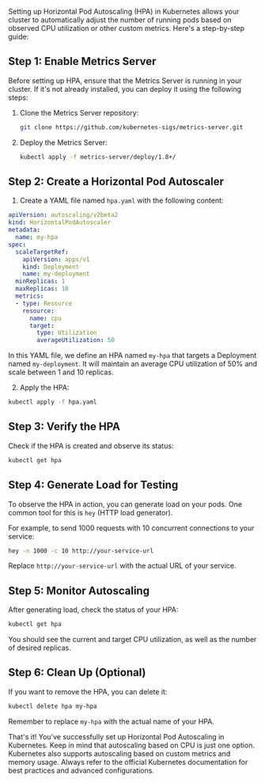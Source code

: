 Setting up Horizontal Pod Autoscaling (HPA) in Kubernetes allows your cluster to automatically adjust the number of running pods based on observed CPU utilization or other custom metrics. Here's a step-by-step guide:

## Step 1: Enable Metrics Server

Before setting up HPA, ensure that the Metrics Server is running in your cluster. If it's not already installed, you can deploy it using the following steps:

1. Clone the Metrics Server repository:

   ```bash
   git clone https://github.com/kubernetes-sigs/metrics-server.git
   ```

2. Deploy the Metrics Server:

   ```bash
   kubectl apply -f metrics-server/deploy/1.8+/
   ```

## Step 2: Create a Horizontal Pod Autoscaler

1. Create a YAML file named `hpa.yaml` with the following content:

```yaml
apiVersion: autoscaling/v2beta2
kind: HorizontalPodAutoscaler
metadata:
  name: my-hpa
spec:
  scaleTargetRef:
    apiVersion: apps/v1
    kind: Deployment
    name: my-deployment
  minReplicas: 1
  maxReplicas: 10
  metrics:
  - type: Resource
    resource:
      name: cpu
      target:
        type: Utilization
        averageUtilization: 50
```

In this YAML file, we define an HPA named `my-hpa` that targets a Deployment named `my-deployment`. It will maintain an average CPU utilization of 50% and scale between 1 and 10 replicas.

2. Apply the HPA:

```bash
kubectl apply -f hpa.yaml
```

## Step 3: Verify the HPA

Check if the HPA is created and observe its status:

```bash
kubectl get hpa
```

## Step 4: Generate Load for Testing

To observe the HPA in action, you can generate load on your pods. One common tool for this is `hey` (HTTP load generator).

For example, to send 1000 requests with 10 concurrent connections to your service:

```bash
hey -n 1000 -c 10 http://your-service-url
```

Replace `http://your-service-url` with the actual URL of your service.

## Step 5: Monitor Autoscaling

After generating load, check the status of your HPA:

```bash
kubectl get hpa
```

You should see the current and target CPU utilization, as well as the number of desired replicas.

## Step 6: Clean Up (Optional)

If you want to remove the HPA, you can delete it:

```bash
kubectl delete hpa my-hpa
```

Remember to replace `my-hpa` with the actual name of your HPA.

That's it! You've successfully set up Horizontal Pod Autoscaling in Kubernetes. Keep in mind that autoscaling based on CPU is just one option. Kubernetes also supports autoscaling based on custom metrics and memory usage. Always refer to the official Kubernetes documentation for best practices and advanced configurations.
